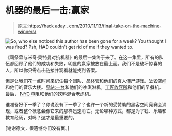# 机器的最后一击:赢家

> 原文:[https://hack aday . com/2010/11/13/final-take-on-the-machine-winners/](https://hackaday.com/2010/11/13/final-take-on-the-machine-winners/)

![](../Images/3598832039e87a9a496b49ea1f7cd32a.png "So, who else noticed this author has been gone for a week? You thought I was fired? Psh, HAD couldn't get rid of me if they wanted to. ")

《司祭盎与米奇·奥特曼对抗机器》的最后一集终于来了。在这一集里，所有的队伍都回顾了他们的成功和失败，明显的赢家被放在最上面。我们不是破坏惊喜的人，所以你只需点击链接并观看就能找到答案。

但是让我们花一点时间来记住每个团队、[晶体管](http://hackaday.com/2010/11/07/the-transistor-takes-on-the-machine/)和他们的真人僵尸游戏。[坠毁空间](http://hackaday.com/2010/10/21/crash-space-takes-on-the-machine/)和他们的音乐大楼。[泵站:一台](http://hackaday.com/2010/10/14/pumping-station-one-takes-on-the-machine/)和他们的冰淇淋机。[工匠收容所](http://hackaday.com/2010/10/28/artisans-asylum-takes-on-the-machine/)和他们的早餐机。最后， [NYC 电阻](http://hackaday.com/2010/10/07/nyc-resistor-takes-on-the-machine/)和他们的饮料混合老虎机。

谁准备好下一季了？你说没有下一季了？也许一个新的受赞助的黑客空间竞赛会涌现，或者整个概念会像它来的那样迅速消亡。无论哪种方式，都是为了钱、乐趣和教育经历，对吗？这才是最重要的。

[谢谢德文，很遗憾你们没有赢。]